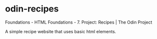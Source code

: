 # odin-recipes
Foundations - HTML Foundations - 7. Project: Recipes | The Odin Project

A simple recipe website that uses basic html elements.